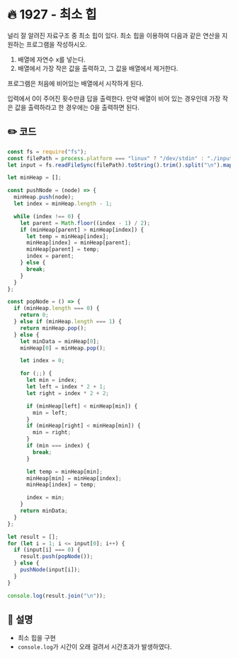 # 🔥 1927 - 최소 힙
널리 잘 알려진 자료구조 중 최소 힙이 있다. 최소 힙을 이용하여 다음과 같은 연산을 지원하는 프로그램을 작성하시오.

1. 배열에 자연수 x를 넣는다.
2. 배열에서 가장 작은 값을 출력하고, 그 값을 배열에서 제거한다.

프로그램은 처음에 비어있는 배열에서 시작하게 된다.

입력에서 0이 주어진 횟수만큼 답을 출력한다. 만약 배열이 비어 있는 경우인데 가장 작은 값을 출력하라고 한 경우에는 0을 출력하면 된다.

## ✏️ 코드
```js
const fs = require("fs");
const filePath = process.platform === "linux" ? "/dev/stdin" : "./input.txt";
let input = fs.readFileSync(filePath).toString().trim().split("\n").map(Number);

let minHeap = [];

const pushNode = (node) => {
  minHeap.push(node);
  let index = minHeap.length - 1;

  while (index !== 0) {
    let parent = Math.floor((index - 1) / 2);
    if (minHeap[parent] > minHeap[index]) {
      let temp = minHeap[index];
      minHeap[index] = minHeap[parent];
      minHeap[parent] = temp;
      index = parent;
    } else {
      break;
    }
  }
};

const popNode = () => {
  if (minHeap.length === 0) {
    return 0;
  } else if (minHeap.length === 1) {
    return minHeap.pop();
  } else {
    let minData = minHeap[0];
    minHeap[0] = minHeap.pop();

    let index = 0;

    for (;;) {
      let min = index;
      let left = index * 2 + 1;
      let right = index * 2 + 2;

      if (minHeap[left] < minHeap[min]) {
        min = left;
      }
      if (minHeap[right] < minHeap[min]) {
        min = right;
      }
      if (min === index) {
        break;
      }

      let temp = minHeap[min];
      minHeap[min] = minHeap[index];
      minHeap[index] = temp;

      index = min;
    }
    return minData;
  }
};

let result = [];
for (let i = 1; i <= input[0]; i++) {
  if (input[i] === 0) {
    result.push(popNode());
  } else {
    pushNode(input[i]);
  }
}

console.log(result.join("\n"));

```

## 🌱 설명
- 최소 힙을 구현
- `console.log`가 시간이 오래 걸려서 시간초과가 발생하였다.